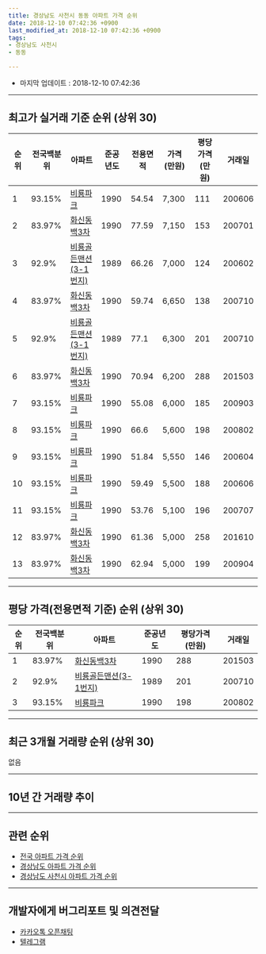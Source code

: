 ```yaml
---
title: 경상남도 사천시 동동 아파트 가격 순위
date: 2018-12-10 07:42:36 +0900
last_modified_at: 2018-12-10 07:42:36 +0900
tags:
- 경상남도 사천시
- 동동

---
```


* 마지막 업데이트 : 2018-12-10 07:42:36

---

## 최고가 실거래 기준 순위 (상위 30)


|순위|전국백분위|아파트|준공년도|전용면적|가격(만원)|평당가격(만원)|거래일|
|---|---|---|---|---|---|---|---|
|1|93.15%|[비룡파크](https://search.naver.com/search.naver?query=%EA%B2%BD%EC%83%81%EB%82%A8%EB%8F%84+%EC%82%AC%EC%B2%9C%EC%8B%9C+%EB%8F%99%EB%8F%99+%EB%B9%84%EB%A3%A1%ED%8C%8C%ED%81%AC)|1990|54.54|7,300|111|200606|
|2|83.97%|[화신동백3차](https://search.naver.com/search.naver?query=%EA%B2%BD%EC%83%81%EB%82%A8%EB%8F%84+%EC%82%AC%EC%B2%9C%EC%8B%9C+%EB%8F%99%EB%8F%99+%ED%99%94%EC%8B%A0%EB%8F%99%EB%B0%B13%EC%B0%A8)|1990|77.59|7,150|153|200701|
|3|92.9%|[비룡골든맨션(3-1번지)](https://search.naver.com/search.naver?query=%EA%B2%BD%EC%83%81%EB%82%A8%EB%8F%84+%EC%82%AC%EC%B2%9C%EC%8B%9C+%EB%8F%99%EB%8F%99+%EB%B9%84%EB%A3%A1%EA%B3%A8%EB%93%A0%EB%A7%A8%EC%85%98%283-1%EB%B2%88%EC%A7%80%29)|1989|66.26|7,000|124|200602|
|4|83.97%|[화신동백3차](https://search.naver.com/search.naver?query=%EA%B2%BD%EC%83%81%EB%82%A8%EB%8F%84+%EC%82%AC%EC%B2%9C%EC%8B%9C+%EB%8F%99%EB%8F%99+%ED%99%94%EC%8B%A0%EB%8F%99%EB%B0%B13%EC%B0%A8)|1990|59.74|6,650|138|200710|
|5|92.9%|[비룡골든맨션(3-1번지)](https://search.naver.com/search.naver?query=%EA%B2%BD%EC%83%81%EB%82%A8%EB%8F%84+%EC%82%AC%EC%B2%9C%EC%8B%9C+%EB%8F%99%EB%8F%99+%EB%B9%84%EB%A3%A1%EA%B3%A8%EB%93%A0%EB%A7%A8%EC%85%98%283-1%EB%B2%88%EC%A7%80%29)|1989|77.1|6,300|201|200710|
|6|83.97%|[화신동백3차](https://search.naver.com/search.naver?query=%EA%B2%BD%EC%83%81%EB%82%A8%EB%8F%84+%EC%82%AC%EC%B2%9C%EC%8B%9C+%EB%8F%99%EB%8F%99+%ED%99%94%EC%8B%A0%EB%8F%99%EB%B0%B13%EC%B0%A8)|1990|70.94|6,200|288|201503|
|7|93.15%|[비룡파크](https://search.naver.com/search.naver?query=%EA%B2%BD%EC%83%81%EB%82%A8%EB%8F%84+%EC%82%AC%EC%B2%9C%EC%8B%9C+%EB%8F%99%EB%8F%99+%EB%B9%84%EB%A3%A1%ED%8C%8C%ED%81%AC)|1990|55.08|6,000|185|200903|
|8|93.15%|[비룡파크](https://search.naver.com/search.naver?query=%EA%B2%BD%EC%83%81%EB%82%A8%EB%8F%84+%EC%82%AC%EC%B2%9C%EC%8B%9C+%EB%8F%99%EB%8F%99+%EB%B9%84%EB%A3%A1%ED%8C%8C%ED%81%AC)|1990|66.6|5,600|198|200802|
|9|93.15%|[비룡파크](https://search.naver.com/search.naver?query=%EA%B2%BD%EC%83%81%EB%82%A8%EB%8F%84+%EC%82%AC%EC%B2%9C%EC%8B%9C+%EB%8F%99%EB%8F%99+%EB%B9%84%EB%A3%A1%ED%8C%8C%ED%81%AC)|1990|51.84|5,550|146|200604|
|10|93.15%|[비룡파크](https://search.naver.com/search.naver?query=%EA%B2%BD%EC%83%81%EB%82%A8%EB%8F%84+%EC%82%AC%EC%B2%9C%EC%8B%9C+%EB%8F%99%EB%8F%99+%EB%B9%84%EB%A3%A1%ED%8C%8C%ED%81%AC)|1990|59.49|5,500|188|200606|
|11|93.15%|[비룡파크](https://search.naver.com/search.naver?query=%EA%B2%BD%EC%83%81%EB%82%A8%EB%8F%84+%EC%82%AC%EC%B2%9C%EC%8B%9C+%EB%8F%99%EB%8F%99+%EB%B9%84%EB%A3%A1%ED%8C%8C%ED%81%AC)|1990|53.76|5,100|196|200707|
|12|83.97%|[화신동백3차](https://search.naver.com/search.naver?query=%EA%B2%BD%EC%83%81%EB%82%A8%EB%8F%84+%EC%82%AC%EC%B2%9C%EC%8B%9C+%EB%8F%99%EB%8F%99+%ED%99%94%EC%8B%A0%EB%8F%99%EB%B0%B13%EC%B0%A8)|1990|61.36|5,000|258|201610|
|13|83.97%|[화신동백3차](https://search.naver.com/search.naver?query=%EA%B2%BD%EC%83%81%EB%82%A8%EB%8F%84+%EC%82%AC%EC%B2%9C%EC%8B%9C+%EB%8F%99%EB%8F%99+%ED%99%94%EC%8B%A0%EB%8F%99%EB%B0%B13%EC%B0%A8)|1990|62.94|5,000|199|200904|


---

## 평당 가격(전용면적 기준) 순위 (상위 30)


|순위|전국백분위|아파트|준공년도|평당가격(만원)|거래일|
|---|---|---|---|---|---|
|1|83.97%|[화신동백3차](https://search.naver.com/search.naver?query=%EA%B2%BD%EC%83%81%EB%82%A8%EB%8F%84+%EC%82%AC%EC%B2%9C%EC%8B%9C+%EB%8F%99%EB%8F%99+%ED%99%94%EC%8B%A0%EB%8F%99%EB%B0%B13%EC%B0%A8)|1990|288|201503|
|2|92.9%|[비룡골든맨션(3-1번지)](https://search.naver.com/search.naver?query=%EA%B2%BD%EC%83%81%EB%82%A8%EB%8F%84+%EC%82%AC%EC%B2%9C%EC%8B%9C+%EB%8F%99%EB%8F%99+%EB%B9%84%EB%A3%A1%EA%B3%A8%EB%93%A0%EB%A7%A8%EC%85%98%283-1%EB%B2%88%EC%A7%80%29)|1989|201|200710|
|3|93.15%|[비룡파크](https://search.naver.com/search.naver?query=%EA%B2%BD%EC%83%81%EB%82%A8%EB%8F%84+%EC%82%AC%EC%B2%9C%EC%8B%9C+%EB%8F%99%EB%8F%99+%EB%B9%84%EB%A3%A1%ED%8C%8C%ED%81%AC)|1990|198|200802|


---

## 최근 3개월 거래량 순위 (상위 30)

없음

---

## 10년 간 거래량 추이


<div style="width:100%;">
    <canvas id="deal_progress" height="250"></canvas>
</div>

<script>
new Chart(document.getElementById("deal_progress"), {
    type: 'line',
    data: {
        labels: ['200812','200901','200902','200903','200904','200905','200906','200907','200908','200909','200910','200911','200912','201001','201002','201003','201004','201005','201006','201007','201008','201009','201010','201011','201012','201101','201102','201103','201104','201105','201106','201107','201108','201109','201110','201111','201112','201201','201202','201203','201204','201205','201206','201207','201208','201209','201210','201211','201212','201301','201302','201303','201304','201305','201306','201307','201308','201309','201310','201311','201312','201401','201402','201403','201404','201405','201406','201407','201408','201409','201410','201411','201412','201501','201502','201503','201504','201505','201506','201507','201508','201509','201510','201511','201512','201601','201602','201603','201604','201605','201606','201607','201608','201609','201610','201611','201612','201701','201702','201703','201704','201705','201706','201707','201708','201709','201710','201711','201712','201801','201802','201803','201804','201805','201806','201807','201808','201809','201810','201811','201812'],
        datasets: [{
            label: '실거래 수',
            pointRadius: 1,
            data: [1, 1, 0, 1, 1, 0, 1, 0, 0, 0, 2, 0, 1, 0, 0, 2, 0, 0, 0, 0, 0, 1, 0, 0, 0, 0, 0, 3, 0, 0, 0, 1, 0, 0, 0, 1, 0, 0, 1, 0, 1, 2, 1, 1, 1, 0, 2, 0, 1, 0, 0, 1, 1, 0, 0, 0, 1, 1, 0, 1, 0, 1, 0, 0, 0, 0, 0, 0, 0, 0, 0, 2, 0, 0, 0, 1, 1, 1, 1, 1, 1, 0, 0, 1, 0, 0, 0, 2, 0, 1, 2, 0, 0, 1, 1, 2, 1, 0, 1, 1, 0, 0, 0, 0, 0, 0, 0, 0, 1, 0, 0, 4, 1, 0, 1, 0, 0, 0, 0, 0, 0],
            borderColor: "rgba(255, 201, 14, 1)",
            backgroundColor: "rgba(255, 201, 14, 0.5)",
            fill: true,
        }]
    },
    options: {
        responsive: true,
        title: {
            display: true,
            text: '10년간 거래량 추이'
        },
        tooltips: {
            mode: 'index',
            intersect: false,
        },
        hover: {
            mode: 'nearest',
            intersect: true
        },
        scales: {
            xAxes: [{
                display: true,
                scaleLabel: {
                    display: true,
                    labelString: '년/월'
                }
            }],
            yAxes: [{
                display: true,
                ticks: {
                    suggestedMin: 0,
                },
                scaleLabel: {
                    display: true,
                    labelString: '실거래 수'
                }
            }]
        }
    }
});

</script>


---

## 관련 순위

- [전국 아파트 가격 순위](https://inasie.github.io/apt-ranking/전국)
- [경상남도 아파트 가격 순위](https://inasie.github.io/apt-ranking/경상남도)
- [경상남도 사천시 아파트 가격 순위](https://inasie.github.io/apt-ranking/경상남도-사천시)


---

## 개발자에게 버그리포트 및 의견전달

- [카카오톡 오픈채팅](https://open.kakao.com/o/gLJUAP4)
- [텔레그램](https://t.me/inasie)

